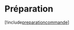# Préparation

[!include[preparationcommande](preparation.preparationcommande.autogen.md)]































































































































